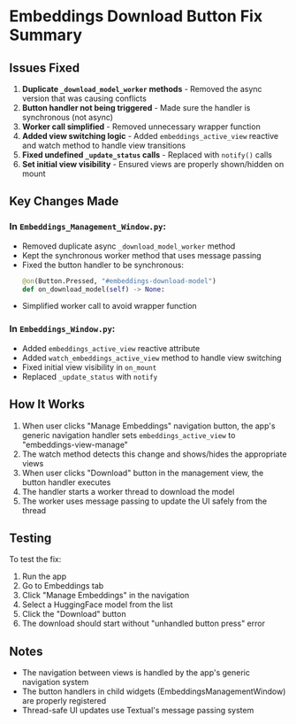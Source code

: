 # Embeddings Download Button Fix Summary

## Issues Fixed

1. **Duplicate `_download_model_worker` methods** - Removed the async version that was causing conflicts
2. **Button handler not being triggered** - Made sure the handler is synchronous (not async)
3. **Worker call simplified** - Removed unnecessary wrapper function
4. **Added view switching logic** - Added `embeddings_active_view` reactive and watch method to handle view transitions
5. **Fixed undefined `_update_status` calls** - Replaced with `notify()` calls
6. **Set initial view visibility** - Ensured views are properly shown/hidden on mount

## Key Changes Made

### In `Embeddings_Management_Window.py`:
- Removed duplicate async `_download_model_worker` method
- Kept the synchronous worker method that uses message passing
- Fixed the button handler to be synchronous:
  ```python
  @on(Button.Pressed, "#embeddings-download-model")
  def on_download_model(self) -> None:
  ```
- Simplified worker call to avoid wrapper function

### In `Embeddings_Window.py`:
- Added `embeddings_active_view` reactive attribute
- Added `watch_embeddings_active_view` method to handle view switching
- Fixed initial view visibility in `on_mount`
- Replaced `_update_status` with `notify`

## How It Works

1. When user clicks "Manage Embeddings" navigation button, the app's generic navigation handler sets `embeddings_active_view` to "embeddings-view-manage"
2. The watch method detects this change and shows/hides the appropriate views
3. When user clicks "Download" button in the management view, the button handler executes
4. The handler starts a worker thread to download the model
5. The worker uses message passing to update the UI safely from the thread

## Testing

To test the fix:
1. Run the app
2. Go to Embeddings tab
3. Click "Manage Embeddings" in the navigation
4. Select a HuggingFace model from the list
5. Click the "Download" button
6. The download should start without "unhandled button press" error

## Notes

- The navigation between views is handled by the app's generic navigation system
- The button handlers in child widgets (EmbeddingsManagementWindow) are properly registered
- Thread-safe UI updates use Textual's message passing system
